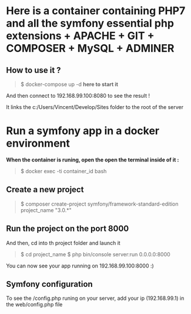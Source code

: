 # Here is a container containing PHP7 and all the symfony essential php extensions + APACHE + GIT + COMPOSER + MySQL + ADMINER

## How to use it ?

> $ docker-compose up -d **here to start it**

And then connect to 192.168.99.100:8080 to see the result !

It links the c:/Users/Vincent/Develop/Sites folder to the root of the server

# Run a symfony app in a docker environment

**When the container is runing, open the open the terminal inside of it :**

> $ docker exec -ti container_id bash

## Create a new project

> $ composer create-project symfony/framework-standard-edition project_name "3.0.\*"

## Run the project on the port 8000

And then, cd into th project folder and launch it

> $ cd project_name
> $ php bin/console server:run 0.0.0.0:8000

You can now see your app running on 192.168.99.100:8000 :)

## Symfony configuration

To see the /config.php runing on your server, add your ip (192.168.99.1) in the web/config.php file

